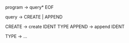 program -> query* EOF

query -> CREATE | APPEND 

CREATE -> create IDENT TYPE 
APPEND -> append IDENT 

TYPE -> ...
